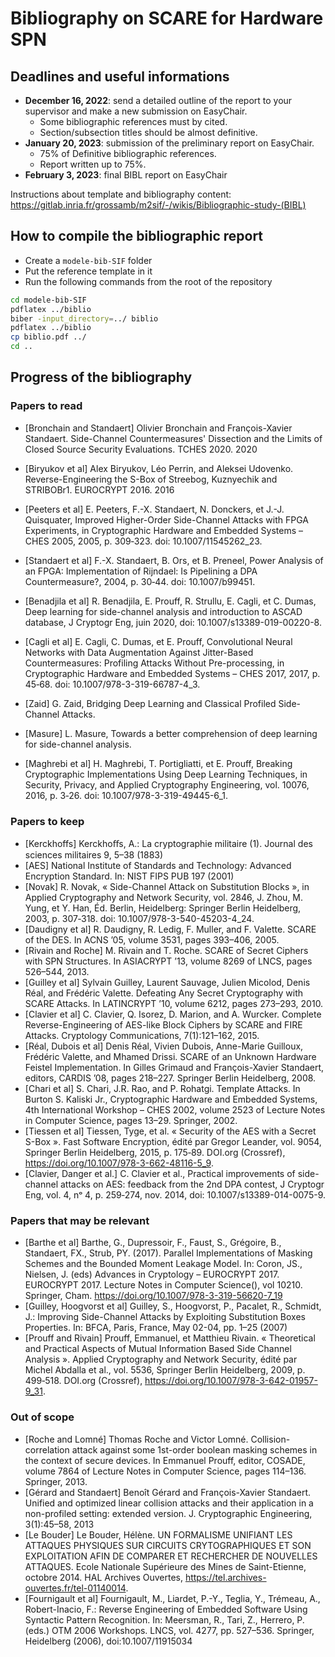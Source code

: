 # Bibliography on SCARE for Hardware SPN

## Deadlines and useful informations

- **December 16, 2022**: send a detailed outline of the report to your supervisor and make a new submission on EasyChair.
    - Some bibliographic references must by cited.
    - Section/subsection titles should be almost definitive.
- **January 20, 2023**: submission of the preliminary report on EasyChair.
    - 75% of Definitive bibliographic references.
    - Report written up to 75%.
- **February 3, 2023**: final BIBL report on EasyChair

Instructions about template and bibliography content: https://gitlab.inria.fr/grossamb/m2sif/-/wikis/Bibliographic-study-(BIBL)

## How to compile the bibliographic report
- Create a `modele-bib-SIF` folder
- Put the reference template in it
- Run the following commands from the root of the repository
```bash
cd modele-bib-SIF
pdflatex ../biblio
biber -input_directory=../ biblio
pdflatex ../biblio
cp biblio.pdf ../
cd ..
```

## Progress of the bibliography

### Papers to read
- [Bronchain and Standaert] Olivier Bronchain and François-Xavier Standaert. Side-Channel Countermeasures' Dissection and the Limits of Closed Source Security Evaluations. TCHES 2020. 2020
- [Biryukov et al] Alex Biryukov, Léo Perrin, and Aleksei Udovenko. Reverse-Engineering the S-Box of Streebog, Kuznyechik and STRIBOBr1. EUROCRYPT 2016. 2016

- [Peeters et al] E. Peeters, F.-X. Standaert, N. Donckers, et J.-J. Quisquater, Improved Higher-Order Side-Channel Attacks with FPGA Experiments, in Cryptographic Hardware and Embedded Systems – CHES 2005, 2005, p. 309‑323. doi: 10.1007/11545262_23.
- [Standaert et al] F.-X. Standaert, B. Ors, et B. Preneel, Power Analysis of an FPGA: Implementation of Rijndael: Is Pipelining a DPA Countermeasure?, 2004, p. 30‑44. doi: 10.1007/b99451.
- [Benadjila et al] R. Benadjila, E. Prouff, R. Strullu, E. Cagli, et C. Dumas, Deep learning for side-channel analysis and introduction to ASCAD database, J Cryptogr Eng, juin 2020, doi: 10.1007/s13389-019-00220-8.
- [Cagli et al] E. Cagli, C. Dumas, et E. Prouff, Convolutional Neural Networks with Data Augmentation Against Jitter-Based Countermeasures: Profiling Attacks Without Pre-processing, in Cryptographic Hardware and Embedded Systems – CHES 2017, 2017, p. 45‑68. doi: 10.1007/978-3-319-66787-4_3.
- [Zaid] G. Zaid, Bridging Deep Learning and Classical Profiled Side-Channel Attacks.
- [Masure] L. Masure, Towards a better comprehension of deep learning for side-channel analysis.
- [Maghrebi et al] H. Maghrebi, T. Portigliatti, et E. Prouff, Breaking Cryptographic Implementations Using Deep Learning Techniques, in Security, Privacy, and Applied Cryptography Engineering, vol. 10076, 2016, p. 3‑26. doi: 10.1007/978-3-319-49445-6_1.

### Papers to keep
- [Kerckhoffs] Kerckhoﬀs, A.: La cryptographie militaire (1). Journal des sciences militaires 9, 5–38 (1883)
- [AES] National Institute of Standards and Technology: Advanced Encryption Standard. In: NIST FIPS PUB 197 (2001) 
- [Novak] R. Novak, « Side-Channel Attack on Substitution Blocks », in Applied Cryptography and Network Security, vol. 2846, J. Zhou, M. Yung, et Y. Han, Éd. Berlin, Heidelberg: Springer Berlin Heidelberg, 2003, p. 307‑318. doi: 10.1007/978-3-540-45203-4_24.
- [Daudigny et al] R. Daudigny, R. Ledig, F. Muller, and F. Valette. SCARE of the DES. In ACNS ’05, volume 3531,
pages 393–406, 2005.
- [Rivain and Roche] M. Rivain and T. Roche. SCARE of Secret Ciphers with SPN Structures. In ASIACRYPT ’13, volume
8269 of LNCS, pages 526–544, 2013.
- [Guilley et al] Sylvain Guilley, Laurent Sauvage, Julien Micolod, Denis Réal, and Frédéric Valette. Defeating Any
Secret Cryptography with SCARE Attacks. In LATINCRYPT ’10, volume 6212, pages 273–293, 2010.
- [Clavier et al] C. Clavier, Q. Isorez, D. Marion, and A. Wurcker. Complete Reverse-Engineering of AES-like Block Ciphers by SCARE and FIRE Attacks. Cryptology Communications, 7(1):121–162, 2015.
- [Réal, Dubois et al] Denis Réal, Vivien Dubois, Anne-Marie Guilloux, Frédéric Valette, and Mhamed Drissi. SCARE of an Unknown Hardware Feistel Implementation. In Gilles Grimaud and François-Xavier Standaert, editors, CARDIS ’08, pages 218–227. Springer Berlin Heidelberg, 2008.
- [Chari et al] S. Chari, J.R. Rao, and P. Rohatgi. Template Attacks. In Burton S. Kaliski Jr., Cryptographic Hardware and Embedded Systems, 4th International Workshop – CHES 2002, volume 2523 of Lecture Notes in Computer Science, pages 13–29. Springer, 2002.
- [Tiessen et al] Tiessen, Tyge, et al. « Security of the AES with a Secret S-Box ». Fast Software Encryption, édité par Gregor Leander, vol. 9054, Springer Berlin Heidelberg, 2015, p. 175‑89. DOI.org (Crossref), https://doi.org/10.1007/978-3-662-48116-5_9.
- [Clavier, Danger et al.] C. Clavier et al., Practical improvements of side-channel attacks on AES: feedback from the 2nd DPA contest, J Cryptogr Eng, vol. 4, nᵒ 4, p. 259‑274, nov. 2014, doi: 10.1007/s13389-014-0075-9.


### Papers that may be relevant
- [Barthe et al] Barthe, G., Dupressoir, F., Faust, S., Grégoire, B., Standaert, FX., Strub, PY. (2017). Parallel Implementations of Masking Schemes and the Bounded Moment Leakage Model. In: Coron, JS., Nielsen, J. (eds) Advances in Cryptology – EUROCRYPT 2017. EUROCRYPT 2017. Lecture Notes in Computer Science(), vol 10210. Springer, Cham. https://doi.org/10.1007/978-3-319-56620-7_19
- [Guilley, Hoogvorst et al] Guilley, S., Hoogvorst, P., Pacalet, R., Schmidt, J.: Improving Side-Channel Attacks by Exploiting Substitution Boxes Properties. In: BFCA, Paris, France, May 02-04, pp. 1–25 (2007)
- [Prouff and Rivain] Prouff, Emmanuel, et Matthieu Rivain. « Theoretical and Practical Aspects of Mutual Information Based Side Channel Analysis ». Applied Cryptography and Network Security, édité par Michel Abdalla et al., vol. 5536, Springer Berlin Heidelberg, 2009, p. 499‑518. DOI.org (Crossref), https://doi.org/10.1007/978-3-642-01957-9_31.

### Out of scope
- [Roche and Lomné] Thomas Roche and Victor Lomné. Collision-correlation attack against some 1st-order boolean masking schemes in the context of secure devices. In Emmanuel Prouff, editor, COSADE, volume 7864 of Lecture Notes in Computer Science, pages 114–136. Springer, 2013.
- [Gérard and Standaert] Benoît Gérard and François-Xavier Standaert. Unified and optimized linear collision attacks and their application in a non-profiled setting: extended version. J. Cryptographic Engineering, 3(1):45–58, 2013
- [Le Bouder] Le Bouder, Hélène. UN FORMALISME UNIFIANT LES ATTAQUES PHYSIQUES SUR CIRCUITS CRYTOGRAPHIQUES ET SON EXPLOITATION AFIN DE COMPARER ET RECHERCHER DE NOUVELLES ATTAQUES. Ecole Nationale Supérieure des Mines de Saint-Etienne, octobre 2014. HAL Archives Ouvertes, https://tel.archives-ouvertes.fr/tel-01140014.
- [Fournigault et al] Fournigault, M., Liardet, P.-Y., Teglia, Y., Trémeau, A., Robert-Inacio, F.: Reverse Engineering of Embedded Software Using Syntactic Pattern Recognition. In: Meersman, R., Tari, Z., Herrero, P. (eds.) OTM 2006 Workshops. LNCS, vol. 4277, pp. 527–536. Springer, Heidelberg (2006), doi:10.1007/11915034

